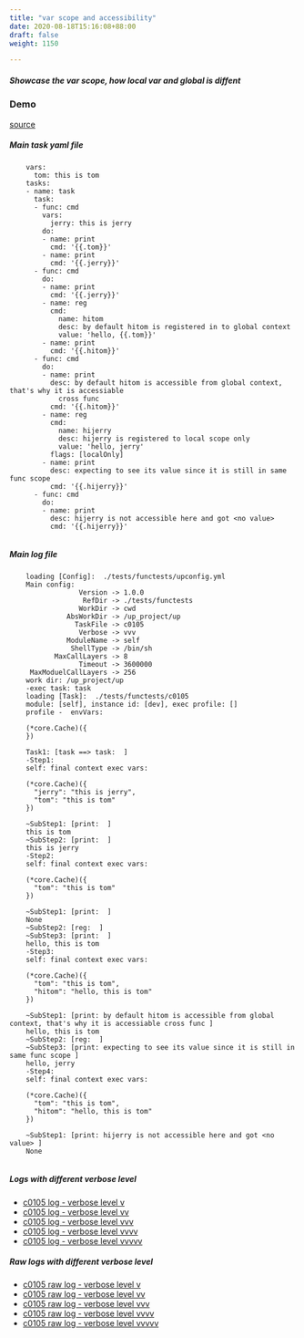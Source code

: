 ```yaml
---
title: "var scope and accessibility"
date: 2020-08-18T15:16:08+88:00
draft: false
weight: 1150

---
```


##### Showcase the var scope, how local var and global is diffent


### Demo








[source](https://github.com/upcmd/up/blob/master/tests/functests/c0105.yml)

##### Main task yaml file
```
    vars:
      tom: this is tom
    tasks:
    - name: task
      task:
      - func: cmd
        vars:
          jerry: this is jerry
        do:
        - name: print
          cmd: '{{.tom}}'
        - name: print
          cmd: '{{.jerry}}'
      - func: cmd
        do:
        - name: print
          cmd: '{{.jerry}}'
        - name: reg
          cmd:
            name: hitom
            desc: by default hitom is registered in to global context
            value: 'hello, {{.tom}}'
        - name: print
          cmd: '{{.hitom}}'
      - func: cmd
        do:
        - name: print
          desc: by default hitom is accessible from global context, that's why it is accessiable
            cross func
          cmd: '{{.hitom}}'
        - name: reg
          cmd:
            name: hijerry
            desc: hijerry is registered to local scope only
            value: 'hello, jerry'
          flags: [localOnly]
        - name: print
          desc: expecting to see its value since it is still in same func scope
          cmd: '{{.hijerry}}'
      - func: cmd
        do:
        - name: print
          desc: hijerry is not accessible here and got <no value>
          cmd: '{{.hijerry}}'
    
```
##### Main log file
```
    loading [Config]:  ./tests/functests/upconfig.yml
    Main config:
                 Version -> 1.0.0
                  RefDir -> ./tests/functests
                 WorkDir -> cwd
              AbsWorkDir -> /up_project/up
                TaskFile -> c0105
                 Verbose -> vvv
              ModuleName -> self
               ShellType -> /bin/sh
           MaxCallLayers -> 8
                 Timeout -> 3600000
     MaxModuelCallLayers -> 256
    work dir: /up_project/up
    -exec task: task
    loading [Task]:  ./tests/functests/c0105
    module: [self], instance id: [dev], exec profile: []
    profile -  envVars:
    
    (*core.Cache)({
    })
    
    Task1: [task ==> task:  ]
    -Step1:
    self: final context exec vars:
    
    (*core.Cache)({
      "jerry": "this is jerry",
      "tom": "this is tom"
    })
    
    ~SubStep1: [print:  ]
    this is tom
    ~SubStep2: [print:  ]
    this is jerry
    -Step2:
    self: final context exec vars:
    
    (*core.Cache)({
      "tom": "this is tom"
    })
    
    ~SubStep1: [print:  ]
    None
    ~SubStep2: [reg:  ]
    ~SubStep3: [print:  ]
    hello, this is tom
    -Step3:
    self: final context exec vars:
    
    (*core.Cache)({
      "tom": "this is tom",
      "hitom": "hello, this is tom"
    })
    
    ~SubStep1: [print: by default hitom is accessible from global context, that's why it is accessiable cross func ]
    hello, this is tom
    ~SubStep2: [reg:  ]
    ~SubStep3: [print: expecting to see its value since it is still in same func scope ]
    hello, jerry
    -Step4:
    self: final context exec vars:
    
    (*core.Cache)({
      "tom": "this is tom",
      "hitom": "hello, this is tom"
    })
    
    ~SubStep1: [print: hijerry is not accessible here and got <no value> ]
    None
    
```


##### Logs with different verbose level
* [c0105 log - verbose level v](../../logs/c0105_v)
* [c0105 log - verbose level vv](../../logs/c0105_vv)
* [c0105 log - verbose level vvv](../../logs/c0105_vvvv)
* [c0105 log - verbose level vvvv](../../logs/c0105_vvvv)
* [c0105 log - verbose level vvvvv](../../logs/c0105_vvvvv)

##### Raw logs with different verbose level
* [c0105 raw log - verbose level v](../../reflogs/c0105_v.log)
* [c0105 raw log - verbose level vv](../../reflogs/c0105_vv.log)
* [c0105 raw log - verbose level vvv](../../reflogs/c0105_vvv.log)
* [c0105 raw log - verbose level vvvv](../../reflogs/c0105_vvvv.log)
* [c0105 raw log - verbose level vvvvv](../../reflogs/c0105_vvvvv.log)







